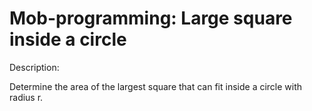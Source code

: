 # Mob-programming: Large square inside a circle

Description:

Determine the area of the largest square that can fit inside a circle with radius r.